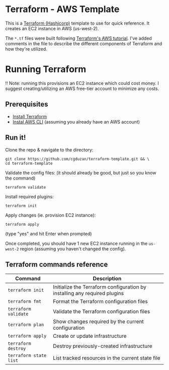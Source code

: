 # Terraform - AWS Template
This is a [Terraform (Hashicorp)](https://developer.hashicorp.com/terraform) template to use for quick reference. It creates an EC2 instance in AWS (us-west-2).

The `*.tf` files were built following [Terraform's AWS tutorial](https://developer.hashicorp.com/terraform/tutorials/aws-get-started). I've added comments in the file to describe the different components of Terraform and how they're utilized.

# Running Terraform
‼️ Note: running this provisions an EC2 instance which could cost money. I suggest creating/utilizing an AWS free-tier account to minimize any costs.

## Prerequisites
- [Install Terraform](https://developer.hashicorp.com/terraform/tutorials/aws-get-started/install-cli)
- [Instal AWS CLI](https://docs.aws.amazon.com/cli/latest/userguide/getting-started-install.html) (assuming you already have an AWS account)

## Run it!
Clone the repo & navigate to the directory:
```
git clone https://github.com/cgduzan/terraform-template.git && \
cd terraform-template
```
Validate the config files: (it should already be good, but just so you know the command)
```
terraform validate
```
Install required plugins:
```
terraform init
```
Apply changes (ie. provision EC2 instance):
```
terraform apply
```
(type "yes" and hit Enter when prompted)

Once completed, you should have 1 new EC2 instance running in the `us-west-2` region (assuming you haven't changed the config).

## Terraform commands reference

| Command | Description |
| --- | --- |
| `terraform init` | Initialize the Terraform configuration by installing any required plugins |
| `terraform fmt` | Format the Terraform configuration files |
| `terraform validate` | Validate the Terraform configuration files |
| `terraform plan` | Show changes required by the current configuration |
| `terraform apply` | Create or update infrastructure |
| `terraform destroy` | Destroy previously-created infrastructure |
| `terraform state list` | List tracked resources in the current state file |
